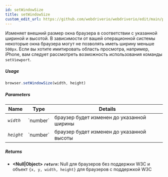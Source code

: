 ```yaml
---
id: setWindowSize
title: setWindowSize
custom_edit_url: https://github.com/webdriverio/webdriverio/edit/main/packages/webdriverio/src/commands/browser/setWindowSize.ts
---
```


Изменяет внешний размер окна браузера в соответствии с указанной шириной и высотой. В зависимости от вашей операционной системы некоторые окна браузера могут не позволять иметь ширину меньше `500px`. Если вы хотите имитировать область просмотра, например, iPhone, вам следует рассмотреть возможность использования команды `setViewport`.

##### Usage

```js
browser.setWindowSize(width, height)
```

##### Parameters

<table>
  <thead>
    <tr>
      <th>Name</th><th>Type</th><th>Details</th>
    </tr>
  </thead>
  <tbody>
    <tr>
      <td><code><var>width</var></code></td>
      <td>`number`</td>
      <td>браузер будет изменен до указанной ширины</td>
    </tr>
    <tr>
      <td><code><var>height</var></code></td>
      <td>`number`</td>
      <td>браузер будет изменен до указанной высоты</td>
    </tr>
  </tbody>
</table>

##### Returns

- **&lt;Null|Object&gt;**
            **<code><var>return</var></code>:**  Null для браузеров без поддержки W3C и объект `{x, y, width, height}` для браузеров с поддержкой W3C